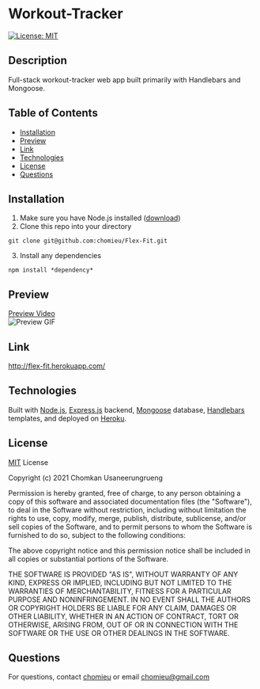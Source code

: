 # Workout-Tracker
[![License: MIT](https://img.shields.io/badge/License-MIT-yellow.svg)](https://choosealicense.com/licenses/mit/)
        
## Description
Full-stack workout-tracker web app built primarily with Handlebars and Mongoose.
   
## Table of Contents
* [Installation](#installation)
* [Preview](#preview)
* [Link](#link)
* [Technologies](#technologies)
* [License](#license)
* [Questions](#questions)
        
## Installation
1. Make sure you have Node.js installed ([download](https://nodejs.org/en/))
2. Clone this repo into your directory
```
git clone git@github.com:chomieu/Flex-Fit.git
```
3. Install any dependencies
```
npm install *dependency*
```

## Preview
[Preview Video](https://drive.google.com/file/d/1h8pReD8-mr2DRyWx7r3EEwzhXCdqc6wR/view)</br>
![Preview GIF](./public/assets/img/preview.gif)

## Link
<http://flex-fit.herokuapp.com/>

## Technologies
Built with [Node.js](https://nodejs.org/en/), [Express.js](https://expressjs.com) backend, [Mongoose](https://mongoosejs.com) database, [Handlebars](https://handlebarsjs.com) templates, and deployed on [Heroku](https://devcenter.heroku.com/).

## License
[MIT](https://choosealicense.com/licenses/mit/) License

Copyright (c) 2021 Chomkan Usaneerungrueng

Permission is hereby granted, free of charge, to any person obtaining a copy of this software and associated documentation files (the "Software"), to deal in the Software without restriction, including without limitation the rights to use, copy, modify, merge, publish, distribute, sublicense, and/or sell copies of the Software, and to permit persons to whom the Software is furnished to do so, subject to the following conditions:

The above copyright notice and this permission notice shall be included in all copies or substantial portions of the Software.

THE SOFTWARE IS PROVIDED "AS IS", WITHOUT WARRANTY OF ANY KIND, EXPRESS OR IMPLIED, INCLUDING BUT NOT LIMITED TO THE WARRANTIES OF MERCHANTABILITY, FITNESS FOR A PARTICULAR PURPOSE AND NONINFRINGEMENT. IN NO EVENT SHALL THE AUTHORS OR COPYRIGHT HOLDERS BE LIABLE FOR ANY CLAIM, DAMAGES OR OTHER LIABILITY, WHETHER IN AN ACTION OF CONTRACT, TORT OR OTHERWISE, ARISING FROM, OUT OF OR IN CONNECTION WITH THE SOFTWARE OR THE USE OR OTHER DEALINGS IN THE SOFTWARE.

## Questions
For questions, contact [chomieu](https://github.com/chomieu) or email chomieu@gmail.com
